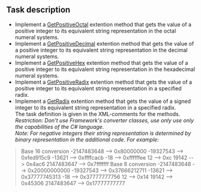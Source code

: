 ## Task description

- Implement a [GetPositiveOctal](NumeralSystems/Converter.cs#L13) extention method that gets the value of a positive integer to its equivalent string representation in the octal numeral systems.
- Implement a [GetPositiveDecimal](NumeralSystems/Converter.cs#L21) extention method that gets the value of a positive integer to its equivalent string representation in the decimal numeral systems.
- Implement a [GetPositiveHex](NumeralSystems/Converter.cs#L29) extention method that gets the value of a positive integer to its equivalent string representation in the hexadecimal numeral systems.
- Implement a [GetPositiveRadix](NumeralSystems/Converter.cs#L39) extention method that gets the value of a positive integer to its equivalent string representation in a specified radix.
- Implement a [GetRadix](NumeralSystems/Converter.cs#L48) extention method that gets the value of a signed integer to its equivalent string representation in a specified radix.    
The task definition is given in the XML-comments for the methods.     
_Restriction: Don't use Framework's converter classes, use only use only the capabilities of the C# language._     
_Note: For negative integers their string representation is determined by binary representation in the additional code._
_For example:_      
>   Base 16 conversion
>   -2147483648      -->  0x80000000
>   -19327543        -->  0xfed915c9
>   -13621           -->  0xffffcacb
>   -18              -->  0xffffffee
>   12               -->  0xc
>   19142            -->  0x4ac6
>   2147483647       -->  0x7fffffff
>   Base 8 conversion
>   -2147483648      -->  0x20000000000
>   -19327543        -->  0x37666212711
>   -13621           -->  0x37777745313
>   -18              -->  0x37777777756
>   12               -->  0x14
>   19142            -->  0x45306
>   2147483647       -->  0x17777777777    
